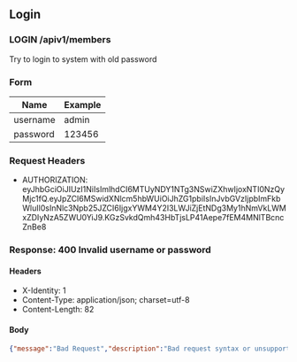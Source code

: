 ## Login

### LOGIN /apiv1/members

Try to login to system with old password

### Form

Name | Example
--- | ---
username | admin
password | 123456

### Request Headers

* AUTHORIZATION: eyJhbGciOiJIUzI1NiIsImlhdCI6MTUyNDY1NTg3NSwiZXhwIjoxNTI0NzQyMjc1fQ.eyJpZCI6MSwidXNlcm5hbWUiOiJhZG1pbiIsInJvbGVzIjpbImFkbWluIl0sInNlc3Npb25JZCI6IjgxYWM4Y2I3LWJiZjEtNDg3My1hNmVkLWMxZDIyNzA5ZWU0YiJ9.KGzSvkdQmh43HbTjsLP41Aepe7fEM4MNlTBcncZnBe8

### Response: 400 Invalid username or password

#### Headers

* X-Identity: 1
* Content-Type: application/json; charset=utf-8
* Content-Length: 82

#### Body

```json
{"message":"Bad Request","description":"Bad request syntax or unsupported method"}
```

